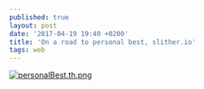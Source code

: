```yaml
---
published: true
layout: post
date: '2017-04-19 19:40 +0200'
title: 'On a road to personal best, slither.io'
tags: web
---
```

[![personalBest.th.png](https://images.weserv.nl/?url=//cdn.scrot.moe/images/2017/04/19/personalBest.th.png)](https://images.weserv.nl/?url=//cdn.scrot.moe/images/2017/04/19/personalBest.png)
